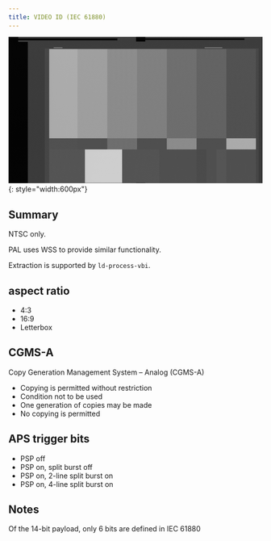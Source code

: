 ```yaml
---
title: VIDEO ID (IEC 61880)
---
```


![](assets/images/VBI/VIDEO-ID-1-IEC-61880.png){: style="width:600px"}

## Summary

NTSC only. 

PAL uses WSS to provide similar functionality.

Extraction is supported by `ld-process-vbi`.

## aspect ratio

- 4:3
- 16:9
- Letterbox


## CGMS-A

Copy Generation Management System – Analog (CGMS-A)

- Copying is permitted without restriction
- Condition not to be used
- One generation of copies may be made
- No copying is permitted


## APS trigger bits

- PSP off
- PSP on, split burst off
- PSP on, 2-line split burst on
- PSP on, 4-line split burst on


## Notes

Of the 14-bit payload, only 6 bits are defined in IEC 61880
